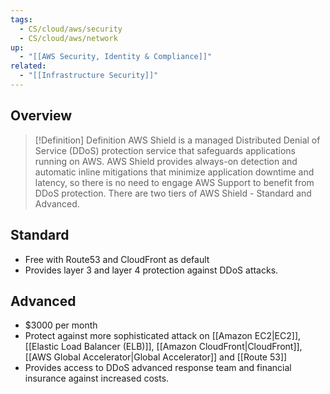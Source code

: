```yaml
---
tags:
  - CS/cloud/aws/security
  - CS/cloud/aws/network
up:
  - "[[AWS Security, Identity & Compliance]]"
related:
  - "[[Infrastructure Security]]"
---
```

## Overview


> [!Definition] Definition
> AWS Shield is a managed Distributed Denial of Service (DDoS) protection service that safeguards applications running on AWS. AWS Shield provides always-on detection and automatic inline mitigations that minimize application downtime and latency, so there is no need to engage AWS Support to benefit from DDoS protection. There are two tiers of AWS Shield - Standard and Advanced.

## Standard 

- Free with Route53 and CloudFront as default
- Provides layer 3 and layer 4 protection against DDoS attacks.

## Advanced

- $3000 per month
- Protect against more sophisticated attack on [[Amazon EC2|EC2]], [[Elastic Load Balancer (ELB)]], [[Amazon CloudFront|CloudFront]], [[AWS Global Accelerator|Global Accelerator]] and [[Route 53]]
- Provides access to DDoS advanced response team and financial insurance against increased costs.

